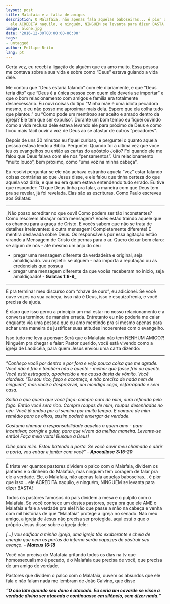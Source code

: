 ```yaml
---
layout: post
title: Malafaia e a falta de amigos
description: O Malafaia, não apenas fala aquelas baboseiras... é pior que isso...
  ele ACREDITA naquilo, e ninguém, NINGUÉM se levanta para dizer BASTA!
image: alone.jpg
date: '2016-12-30T00:00:00-06:00'
tags:
- untagged
author: Fellipe Brito
lang: pt
---
```


Certa vez, eu recebi a ligação de alguém que eu amo muito. Essa pessoa me
contava sobre a sua vida e sobre como “Deus” estava guiando a vida dele.

Me contou que “Deus estaria falando” com ele diariamente, e que “Deus teria
dito” que “Deus é a única pessoa com quem ele deveria se importar” e que o bom
relacionamento com amigos e familia era totalmente desnecessário. Eu ouvi
coisas do tipo “Minha mãe é uma idiota pecadora mesmo, e eu não posso me
aproximar mais dela. Espero que ela colha tudo que plantou.” ou “Como pode um
mentiroso ser aceito e amado dentro da igreja? Ele tem que ser expulso”.
Durante um bom tempo eu fiquei ouvindo como a vida reclusa dele estava levando
ele para próximo de Deus e como ficou mais fácil ouvir a voz de Deus ao se
afastar de outros “pecadores”.

Depois de uns 30 minutos eu fiquei curioso, e perguntei o quanto aquela pessoa
estava lendo a Biblia. Perguntei: Quando foi a ultima vez que voce leu os
evangelhos ou então as cartas do apóstolo João? Foi quando ele me falou que
Deus falava com ele nos “pensamentos”. Um relacionamento “muito louco”, bem
próximo, como “uma voz na minha cabeça”.

Eu resolvi perguntar se ele não achava estranho aquela “voz” estar falando
coisas contrárias ao que Jesus disse, e ele falou que tinha certeza do que
aquela voz dizia, e que eu era quem estava entendendo tudo errado. Eu tive que
responder: “O que Deus tinha pra falar, a maneira com que Deus tem pra se
revelar, já foi revelada. Elas são as escrituras. Como Paulo escreveu aos
Gálatas:

* * *

_Não posso acreditar no que ouvi! Como podem ser tão inconstantes? Como
resolvem abraçar outra mensagem? Vocês estão traindo aquele que os chamou para
a graça de Cristo. E vocês sabem que não se trata de detalhes irrelevantes: é
outra mensagem! Completamente diferente! É mentira deslavada sobre Deus. Os
responsáveis por essa agitação estão virando a Mensagem de Cristo de pernas
para o ar. Quero deixar bem claro: se algum de nós - até mesmo um anjo do céu
- pregar uma mensagem diferente da verdadeira e original, seja amaldiçoado.
vou repetir: se alguém - não importa a reputação ou as credenciais que possua
- pregar uma mensagem diferente da que vocês receberam no inicio, seja
amaldiçoado! - **Galatas 1:6-9**_

* * *

E pra terminar meu discurso com “chave de ouro”, eu adicionei. Se você ouve
vozes na sua cabeça, isso não é Deus, isso é esquizofrenia, e você precisa de
ajuda.

É claro que isso gerou a principio um mal estar no nosso relacionamento e a
conversa terminou de maneira errada. Entretanto eu não poderia me calar
enquanto via uma pessoa que eu amo mentindo pra si mesmo apenas para achar uma
maneira de justificar suas atitudes incoerentes com o evangelho.

Isso tudo me leva a pensar: Será que o Malafaia não tem NENHUM AMIGO?! Ninguém
pra chegar e falar: Pastor querido, você está vivendo como a igreja de
Laodicéia, para quem Jesus enviou uma carta dizendo:

* * *

_“Conheço você por dentro e por fora e vejo pouca coisa que me agrade. Você
não é frio e também não é quente - melhor que fosse frio ou quente. Você está
estragado, apodrecido e me causa ânsia de vômito. Você alardeia: “Eu sou rico,
faço e aconteço, e não preciso de nada nem de ninguém”, mas você é
desprezível, um mendigo cego, esfarrapado e sem casa._

_Saiba o que quero que você faça: compre ouro de mim, ouro refinado pelo fogo.
Então você sera rico. Compre roupas de mim, roupas desenhadas no céu. Você já
andou por aí seminu por muito tempo. E compre de mim remédio para os olhos,
assim poderá enxergar de verdade._

_Costumo chamar a responsabilidade aqueles a quem amo - para incentivar,
corrigir e guiar, para que vivam da melhor maneira. Levante-se então! Faça
meia volta! Busque a Deus!_

_Olhe para mim. Estou batendo a porta. Se você ouvir meu chamado e abrir a
porta, vou entrar e jantar com você” - **Apocalipse 3:15-20**_

* * *

É triste ver quantos pastores dividem o palco com o Malafaia, dividem os
jantares e o dinheiro do Malafaia, mas ninguém tem coragem de falar pra ele a
verdade. Ele, o Malafaia, não apenas fala aquelas baboseiras… é pior que isso…
ele ACREDITA naquilo, e ninguém, NINGUÉM se levanta para dizer BASTA!

Todos os pastores famosos do país dividem a mesa e o pulpito com o Malafaia.
Se você conhece um destes pastores, peça pra que ele AME o Malafaia e fale a
verdade pra ele! Não que passe a mão na cabeça e venha com mil histórias de
que “Malafaia” protege a igreja no senado. Não meu amigo, a igreja de Jesus
não precisa ser protegida, aqui está o que o próprio Jesus disse sobre a
igreja dele:

_[…] vou edificar a minha igreja, uma igreja tão exuberante e cheia de energia
que nem as portas do inferno serão capazes de obstruir seu avanço. - **Mateus
16:18**_

Você não precisa do Malafaia gritando todos os dias na tv que homossexualismo
é pecado, é o Malafaia que precisa de você, que precisa de um amigo de
verdade.

Pastores que dividem o palco com o Malafaia, ouvem os absurdos que ele fala e
não falam nada me lembram de João Calvino, que disse

**_“O cão late quando seu dono é atacado. Eu seria um covarde se visse a
verdade divina ser atacada e continuasse em silêncio, sem dizer nada.”_**

